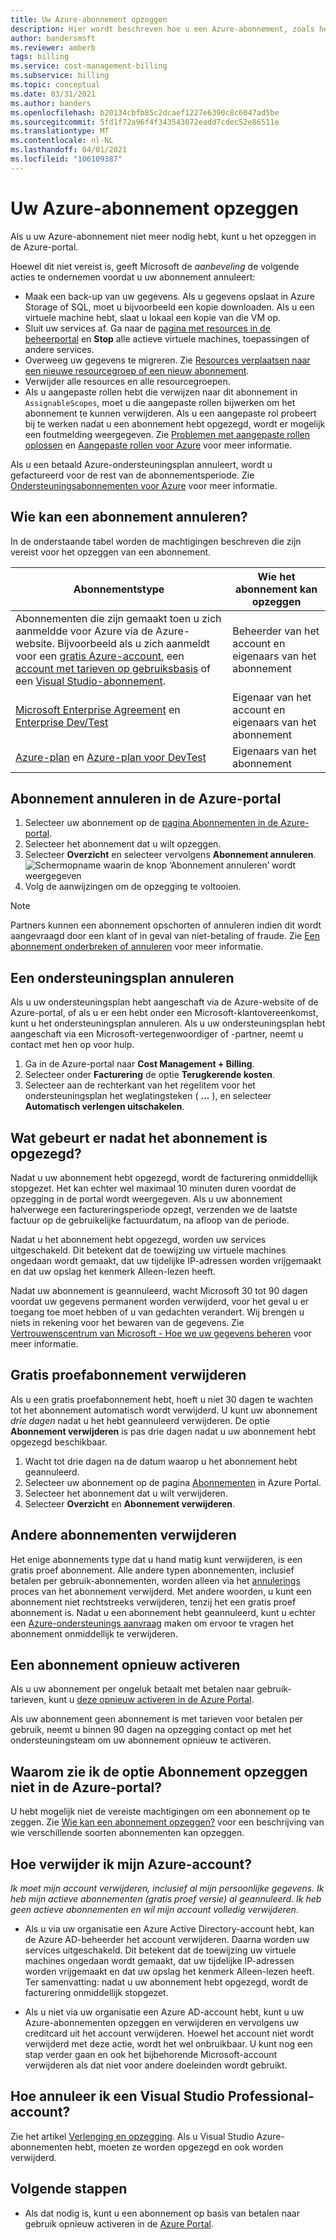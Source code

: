```yaml
---
title: Uw Azure-abonnement opzeggen
description: Hier wordt beschreven hoe u een Azure-abonnement, zoals het gratis proefabonnement, kunt opzeggen
author: bandersmsft
ms.reviewer: amberb
tags: billing
ms.service: cost-management-billing
ms.subservice: billing
ms.topic: conceptual
ms.date: 03/31/2021
ms.author: banders
ms.openlocfilehash: b20134cbfb85c2dcaef1227e6390c8c6047ad5be
ms.sourcegitcommit: 5fd1f72a96f4f343543072eadd7cdec52e86511e
ms.translationtype: MT
ms.contentlocale: nl-NL
ms.lasthandoff: 04/01/2021
ms.locfileid: "106109387"
---
```

# <a name="cancel-your-azure-subscription"></a>Uw Azure-abonnement opzeggen

Als u uw Azure-abonnement niet meer nodig hebt, kunt u het opzeggen in de Azure-portal.

Hoewel dit niet vereist is, geeft Microsoft de *aanbeveling* de volgende acties te ondernemen voordat u uw abonnement annuleert:

* Maak een back-up van uw gegevens. Als u gegevens opslaat in Azure Storage of SQL, moet u bijvoorbeeld een kopie downloaden. Als u een virtuele machine hebt, slaat u lokaal een kopie van die VM op.
* Sluit uw services af. Ga naar de [pagina met resources in de beheerportal](https://ms.portal.azure.com/?flight=1#blade/HubsExtension/Resources/resourceType/Microsoft.Resources%2Fresources) en **Stop** alle actieve virtuele machines, toepassingen of andere services.
* Overweeg uw gegevens te migreren. Zie [Resources verplaatsen naar een nieuwe resourcegroep of een nieuw abonnement](../../azure-resource-manager/management/move-resource-group-and-subscription.md).
* Verwijder alle resources en alle resourcegroepen.
* Als u aangepaste rollen hebt die verwijzen naar dit abonnement in `AssignableScopes`, moet u die aangepaste rollen bijwerken om het abonnement te kunnen verwijderen. Als u een aangepaste rol probeert bij te werken nadat u een abonnement hebt opgezegd, wordt er mogelijk een foutmelding weergegeven. Zie [Problemen met aangepaste rollen oplossen](../../role-based-access-control/troubleshooting.md#problems-with-custom-roles) en [Aangepaste rollen voor Azure](../../role-based-access-control/custom-roles.md) voor meer informatie.

Als u een betaald Azure-ondersteuningsplan annuleert, wordt u gefactureerd voor de rest van de abonnementsperiode. Zie [Ondersteuningsabonnementen voor Azure](https://azure.microsoft.com/support/plans/) voor meer informatie.

## <a name="who-can-cancel-a-subscription"></a>Wie kan een abonnement annuleren?

In de onderstaande tabel worden de machtigingen beschreven die zijn vereist voor het opzeggen van een abonnement.

|Abonnementstype     |Wie het abonnement kan opzeggen  |
|---------|---------|
|Abonnementen die zijn gemaakt toen u zich aanmeldde voor Azure via de Azure-website. Bijvoorbeeld als u zich aanmeldt voor een [gratis Azure-account](https://azure.microsoft.com/offers/ms-azr-0044p/), een [account met tarieven op gebruiksbasis](https://azure.microsoft.com/offers/ms-azr-0003p/) of een [Visual Studio-abonnement](https://azure.microsoft.com/pricing/member-offers/credit-for-visual-studio-subscribers/). |  Beheerder van het account en eigenaars van het abonnement  |
|[Microsoft Enterprise Agreement](https://azure.microsoft.com/pricing/enterprise-agreement/) en [Enterprise Dev/Test](https://azure.microsoft.com/offers/ms-azr-0148p/)     |  Eigenaar van het account en eigenaars van het abonnement       |
|[Azure-plan](https://azure.microsoft.com/offers/ms-azr-0017g/) en [Azure-plan voor DevTest](https://azure.microsoft.com/offers/ms-azr-0148g/)     |  Eigenaars van het abonnement      |


## <a name="cancel-subscription-in-the-azure-portal"></a>Abonnement annuleren in de Azure-portal

1. Selecteer uw abonnement op de [pagina Abonnementen in de Azure-portal](https://portal.azure.com/#blade/Microsoft_Azure_Billing/SubscriptionsBlade).
1. Selecteer het abonnement dat u wilt opzeggen.
1. Selecteer **Overzicht** en selecteer vervolgens **Abonnement annuleren**.
    ![Schermopname waarin de knop ‘Abonnement annuleren’ wordt weergegeven](./media/cancel-azure-subscription/cancel_ibiza.png)
1. Volg de aanwijzingen om de opzegging te voltooien.

> [!NOTE]
> Partners kunnen een abonnement opschorten of annuleren indien dit wordt aangevraagd door een klant of in geval van niet-betaling of fraude. Zie [Een abonnement onderbreken of annuleren](/partner-center/create-a-new-subscription#suspend-or-cancel-a-subscription) voor meer informatie.

## <a name="cancel-a-support-plan"></a>Een ondersteuningsplan annuleren

Als u uw ondersteuningsplan hebt aangeschaft via de Azure-website of de Azure-portal, of als u er een hebt onder een Microsoft-klantovereenkomst, kunt u het ondersteuningsplan annuleren. Als u uw ondersteuningsplan hebt aangeschaft via een Microsoft-vertegenwoordiger of -partner, neemt u contact met hen op voor hulp. 

1. Ga in de Azure-portal naar **Cost Management + Billing**.
1. Selecteer onder **Facturering** de optie **Terugkerende kosten**.
1. Selecteer aan de rechterkant van het regelitem voor het ondersteuningsplan het weglatingsteken ( **...** ), en selecteer **Automatisch verlengen uitschakelen**.

## <a name="what-happens-after-subscription-cancellation"></a>Wat gebeurt er nadat het abonnement is opgezegd?

Nadat u uw abonnement hebt opgezegd, wordt de facturering onmiddellijk stopgezet. Het kan echter wel maximaal 10 minuten duren voordat de opzegging in de portal wordt weergegeven. Als u uw abonnement halverwege een factureringsperiode opzegt, verzenden we de laatste factuur op de gebruikelijke factuurdatum, na afloop van de periode.

Nadat u het abonnement hebt opgezegd, worden uw services uitgeschakeld. Dit betekent dat de toewijzing uw virtuele machines ongedaan wordt gemaakt, dat uw tijdelijke IP-adressen worden vrijgemaakt en dat uw opslag het kenmerk Alleen-lezen heeft.

Nadat uw abonnement is geannuleerd, wacht Microsoft 30 tot 90 dagen voordat uw gegevens permanent worden verwijderd, voor het geval u er toegang toe moet hebben of u van gedachten verandert. Wij brengen u niets in rekening voor het bewaren van de gegevens. Zie [Vertrouwenscentrum van Microsoft - Hoe we uw gegevens beheren](https://go.microsoft.com/fwLink/p/?LinkID=822930&clcid=0x409) voor meer informatie.

## <a name="delete-free-trial-subscription"></a>Gratis proefabonnement verwijderen

Als u een gratis proefabonnement hebt, hoeft u niet 30 dagen te wachten tot het abonnement automatisch wordt verwijderd. U kunt uw abonnement *drie dagen* nadat u het hebt geannuleerd verwijderen. De optie **Abonnement verwijderen** is pas drie dagen nadat u uw abonnement hebt opgezegd beschikbaar.

1. Wacht tot drie dagen na de datum waarop u het abonnement hebt geannuleerd.
1. Selecteer uw abonnement op de pagina [Abonnementen](https://portal.azure.com/#blade/Microsoft_Azure_Billing/SubscriptionsBlade) in Azure Portal.
1. Selecteer het abonnement dat u wilt verwijderen.
1. Selecteer **Overzicht** en **Abonnement verwijderen**.

## <a name="delete-other-subscriptions"></a>Andere abonnementen verwijderen

Het enige abonnements type dat u hand matig kunt verwijderen, is een gratis proef abonnement. Alle andere typen abonnementen, inclusief betalen per gebruik-abonnementen, worden alleen via het [annulerings](#cancel-subscription-in-the-azure-portal) proces van het abonnement verwijderd. Met andere woorden, u kunt een abonnement niet rechtstreeks verwijderen, tenzij het een gratis proef abonnement is. Nadat u een abonnement hebt geannuleerd, kunt u echter een [Azure-ondersteunings aanvraag](https://go.microsoft.com/fwlink/?linkid=2083458) maken om ervoor te vragen het abonnement onmiddellijk te verwijderen.

## <a name="reactivate-a-subscription"></a>Een abonnement opnieuw activeren

Als u uw abonnement per ongeluk betaalt met betalen naar gebruik-tarieven, kunt u [deze opnieuw activeren in de Azure Portal](subscription-disabled.md).

Als uw abonnement geen abonnement is met tarieven voor betalen per gebruik, neemt u binnen 90 dagen na opzegging contact op met het ondersteuningsteam om uw abonnement opnieuw te activeren.

## <a name="why-dont-i-see-the-cancel-subscription-option-on-the-azure-portal"></a>Waarom zie ik de optie Abonnement opzeggen niet in de Azure-portal? 

U hebt mogelijk niet de vereiste machtigingen om een abonnement op te zeggen. Zie [Wie kan een abonnement opzeggen?](#who-can-cancel-a-subscription) voor een beschrijving van wie verschillende soorten abonnementen kan opzeggen.

## <a name="how-do-i-delete-my-azure-account"></a>Hoe verwijder ik mijn Azure-account?

*Ik moet mijn account verwijderen, inclusief al mijn persoonlijke gegevens. Ik heb mijn actieve abonnementen (gratis proef versie) al geannuleerd. Ik heb geen actieve abonnementen en wil mijn account volledig verwijderen*.

* Als u via uw organisatie een Azure Active Directory-account hebt, kan de Azure AD-beheerder het account verwijderen. Daarna worden uw services uitgeschakeld. Dit betekent dat de toewijzing uw virtuele machines ongedaan wordt gemaakt, dat uw tijdelijke IP-adressen worden vrijgemaakt en dat uw opslag het kenmerk Alleen-lezen heeft. Ter samenvatting: nadat u uw abonnement hebt opgezegd, wordt de facturering onmiddellijk stopgezet.

* Als u niet via uw organisatie een Azure AD-account hebt, kunt u uw Azure-abonnementen opzeggen en verwijderen en vervolgens uw creditcard uit het account verwijderen. Hoewel het account niet wordt verwijderd met deze actie, wordt het wel onbruikbaar. U kunt nog een stap verder gaan en ook het bijbehorende Microsoft-account verwijderen als dat niet voor andere doeleinden wordt gebruikt.

## <a name="how-do-i-cancel-a-visual-studio-professional-account"></a>Hoe annuleer ik een Visual Studio Professional-account?

Zie het artikel [Verlenging en opzegging](/visualstudio/subscriptions/faq/admin/renewal-cancellation). Als u Visual Studio Azure-abonnementen hebt, moeten ze worden opgezegd en ook worden verwijderd.

## <a name="next-steps"></a>Volgende stappen

- Als dat nodig is, kunt u een abonnement op basis van betalen naar gebruik opnieuw activeren in de [Azure Portal](subscription-disabled.md).